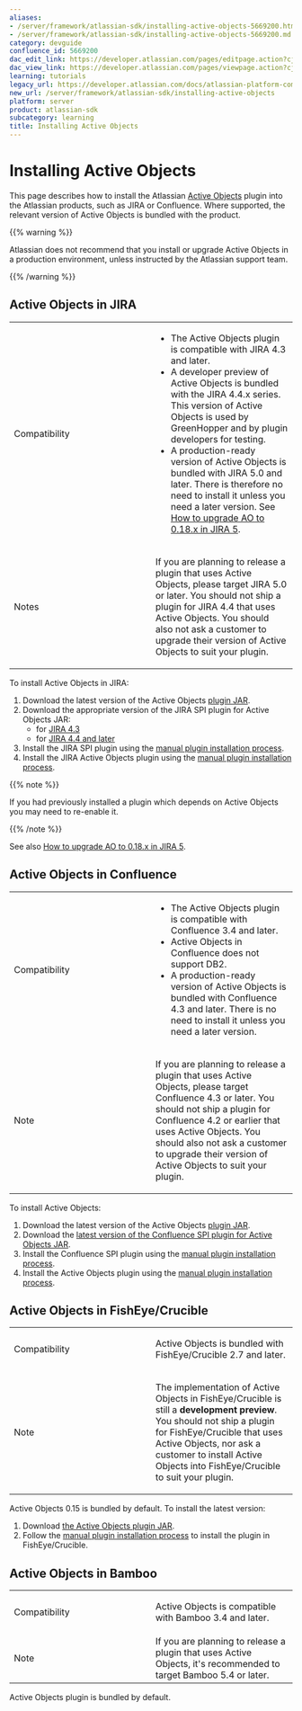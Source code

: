 ```yaml
---
aliases:
- /server/framework/atlassian-sdk/installing-active-objects-5669200.html
- /server/framework/atlassian-sdk/installing-active-objects-5669200.md
category: devguide
confluence_id: 5669200
dac_edit_link: https://developer.atlassian.com/pages/editpage.action?cjm=wozere&pageId=5669200
dac_view_link: https://developer.atlassian.com/pages/viewpage.action?cjm=wozere&pageId=5669200
learning: tutorials
legacy_url: https://developer.atlassian.com/docs/atlassian-platform-common-components/active-objects/installing-active-objects
new_url: /server/framework/atlassian-sdk/installing-active-objects
platform: server
product: atlassian-sdk
subcategory: learning
title: Installing Active Objects
---
```

# Installing Active Objects

This page describes how to install the Atlassian [Active Objects](https://developer.atlassian.com/display/AO/Active+Objects) plugin into the Atlassian products, such as JIRA or Confluence. Where supported, the relevant version of Active Objects is bundled with the product.

{{% warning %}}

Atlassian does not recommend that you install or upgrade Active Objects in a production environment, unless instructed by the Atlassian support team.

{{% /warning %}}

## Active Objects in JIRA

<table>
<colgroup>
<col style="width: 50%" />
<col style="width: 50%" />
</colgroup>
<tbody>
<tr class="odd">
<td><p>Compatibility</p></td>
<td><ul>
<li>The Active Objects plugin is compatible with JIRA 4.3 and later.</li>
<li>A developer preview of Active Objects is bundled with the JIRA 4.4.x series. This version of Active Objects is used by GreenHopper and by plugin developers for testing.</li>
<li>A production-ready version of Active Objects is bundled with JIRA 5.0 and later. There is therefore no need to install it unless you need a later version. See <a href="/server/framework/atlassian-sdk/how-to-upgrade-ao-to-0-18-x-in-jira-5">How to upgrade AO to 0.18.x in JIRA 5</a>.</li>
</ul></td>
</tr>
<tr class="even">
<td><p>Notes</p></td>
<td><p>If you are planning to release a plugin that uses Active Objects, please target JIRA 5.0 or later. You should not ship a plugin for JIRA 4.4 that uses Active Objects. You should also not ask a customer to upgrade their version of Active Objects to suit your plugin.</p></td>
</tr>
</tbody>
</table>

To install Active Objects in JIRA:

1.  Download the latest version of the Active Objects <a href="https://maven.atlassian.com/content/repositories/atlassian-public/com/atlassian/activeobjects/activeobjects-plugin/" class="external-link">plugin JAR</a>.
2.  Download the appropriate version of the JIRA SPI plugin for Active Objects JAR:
    -   for <a href="https://maven.atlassian.com/content/repositories/atlassian-public/com/atlassian/activeobjects/activeobjects-jira43-spi" class="external-link">JIRA 4.3</a>
    -   for <a href="https://maven.atlassian.com/content/repositories/atlassian-public/com/atlassian/activeobjects/activeobjects-jira-spi/" class="external-link">JIRA 4.4 and later</a>
3.  Install the JIRA SPI plugin using the <a href="http://confluence.atlassian.com/display/JIRA043/Managing+JIRA%27s+Plugins#ManagingJIRA%27sPlugins-Installingyourownplugin" class="external-link">manual plugin installation process</a>.
4.  Install the JIRA Active Objects plugin using the <a href="http://confluence.atlassian.com/display/JIRA043/Managing+JIRA%27s+Plugins#ManagingJIRA%27sPlugins-Installingyourownplugin" class="external-link">manual plugin installation process</a>.

{{% note %}}

If you had previously installed a plugin which depends on Active Objects you may need to re-enable it.

{{% /note %}}

See also [How to upgrade AO to 0.18.x in JIRA 5](/server/framework/atlassian-sdk/how-to-upgrade-ao-to-0-18-x-in-jira-5).

## Active Objects in Confluence

<table>
<colgroup>
<col style="width: 50%" />
<col style="width: 50%" />
</colgroup>
<tbody>
<tr class="odd">
<td><p>Compatibility</p></td>
<td><ul>
<li>The Active Objects plugin is compatible with Confluence 3.4 and later.</li>
<li>Active Objects in Confluence does not support DB2.</li>
<li>A production-ready version of Active Objects is bundled with Confluence 4.3 and later. There is no need to install it unless you need a later version.</li>
</ul></td>
</tr>
<tr class="even">
<td><p>Note</p></td>
<td><p>If you are planning to release a plugin that uses Active Objects, please target Confluence 4.3 or later. You should not ship a plugin for Confluence 4.2 or earlier that uses Active Objects. You should also not ask a customer to upgrade their version of Active Objects to suit your plugin.</p></td>
</tr>
</tbody>
</table>

To install Active Objects:

1.  Download the latest version of the Active Objects <a href="https://maven.atlassian.com/content/repositories/atlassian-public/com/atlassian/activeobjects/activeobjects-plugin/" class="external-link">plugin JAR</a>.
2.  Download the <a href="https://maven.atlassian.com/content/repositories/atlassian-public/com/atlassian/activeobjects/activeobjects-confluence-spi" class="external-link">latest version of the Confluence SPI plugin for Active Objects JAR</a>.
3.  Install the Confluence SPI plugin using the <a href="http://confluence.atlassian.com/display/DOC/Installing+a+Plugin#InstallingaPlugin-Uploadingyourownplugin" class="external-link">manual plugin installation process</a>.
4.  Install the Active Objects plugin using the <a href="http://confluence.atlassian.com/display/DOC/Installing+a+Plugin#InstallingaPlugin-Uploadingyourownplugin" class="external-link">manual plugin installation process</a>.

## Active Objects in FishEye/Crucible

<table>
<colgroup>
<col style="width: 50%" />
<col style="width: 50%" />
</colgroup>
<tbody>
<tr class="odd">
<td><p>Compatibility</p></td>
<td><p>Active Objects is bundled with FishEye/Crucible 2.7 and later.</p></td>
</tr>
<tr class="even">
<td><p>Note</p></td>
<td><p>The implementation of Active Objects in FishEye/Crucible is still a <strong>development preview</strong>. You should not ship a plugin for FishEye/Crucible that uses Active Objects, nor ask a customer to install Active Objects into FishEye/Crucible to suit your plugin.</p></td>
</tr>
</tbody>
</table>

Active Objects 0.15 is bundled by default. To install the latest version:

1.  Download <a href="https://maven.atlassian.com/content/repositories/atlassian-public/com/atlassian/activeobjects/activeobjects-plugin/" class="external-link">the Active Objects plugin JAR</a>.
2.  Follow the <a href="http://confluence.atlassian.com/display/FISHEYE/Installing+a+Plugin" class="external-link">manual plugin installation process</a> to install the plugin in FishEye/Crucible.

## Active Objects in Bamboo

<table>
<colgroup>
<col style="width: 50%" />
<col style="width: 50%" />
</colgroup>
<tbody>
<tr class="odd">
<td><p>Compatibility</p></td>
<td><p>Active Objects is compatible with Bamboo 3.4 and later.</p></td>
</tr>
<tr class="even">
<td>Note</td>
<td>If you are planning to release a plugin that uses Active Objects, it's recommended to target Bamboo 5.4 or later.</td>
</tr>
</tbody>
</table>

Active Objects plugin is bundled by default.









































































































































































































































































